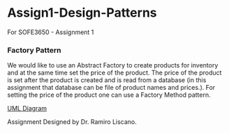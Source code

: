 # Assign1-Design-Patterns
For SOFE3650 - Assignment 1

### Factory Pattern
We would like to use an Abstract Factory to create products for inventory and at the same time set the price of the product. The price of the product is set after the product is created and is read from a database (in this assignment that database can be file of product names and prices.). For setting the price of the product one can use a Factory Method pattern. 

[UML Diagram](https://github.com/OsamahAl-Bayati/Assign1-Design-Patterns/blob/main/UML%20diagram/UML.jpg "UML Diagram")
 
Assignment Designed by Dr. Ramiro Liscano.
